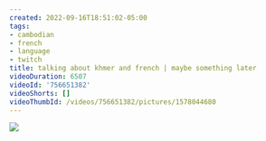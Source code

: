 ```yaml
---
created: 2022-09-16T18:51:02-05:00
tags:
- cambodian
- french
- language
- twitch
title: talking about khmer and french | maybe something later
videoDuration: 6507
videoId: '756651382'
videoShorts: []
videoThumbId: /videos/756651382/pictures/1578044680
---
```


![](20220916235102.jpg)

